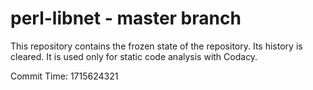 # perl-libnet - master branch

This repository contains the frozen state of the repository.
Its history is cleared. It is used only for static code
analysis with Codacy.

Commit Time: 1715624321